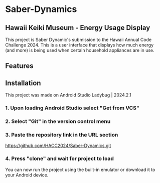 # Saber-Dynamics
## Hawaii Keiki Museum - Energy Usage Display
This project is Saber Dynamic's submission to the Hawaii Annual Code Challenge 2024. This is a user interface that displays how much energy (and more) is being used when certain household appliances are in use.

## Features

## Installation
This project was made on Android Studio Ladybug | 2024.2.1
### 1. Upon loading Android Studio select "Get from VCS"
### 2. Select "Git" in the version control menu
### 3. Paste the repository link in the URL section
https://github.com/HACC2024/Saber-Dynamics.git
### 4. Press "clone" and wait for project to load


You can now run the project using the built-in emulator or download it to your Android device.
